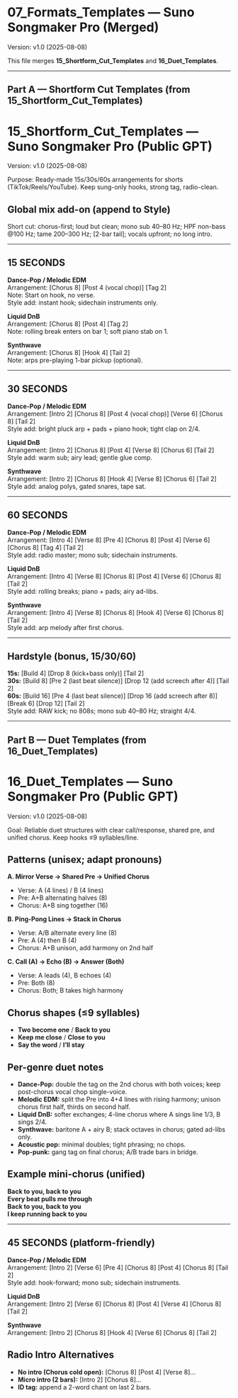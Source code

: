 # 07_Formats_Templates — Suno Songmaker Pro (Merged)
Version: v1.0 (2025-08-08)

This file merges **15_Shortform_Cut_Templates** and **16_Duet_Templates**.

-----

## Part A — Shortform Cut Templates (from 15_Shortform_Cut_Templates)

# 15_Shortform_Cut_Templates — Suno Songmaker Pro (Public GPT)
Version: v1.0 (2025-08-08)

Purpose: Ready-made 15s/30s/60s arrangements for shorts (TikTok/Reels/YouTube). Keep sung-only hooks, strong tag, radio-clean.

## Global mix add-on (append to Style)
Short cut: chorus-first; loud but clean; mono sub 40–80 Hz; HPF non-bass @100 Hz; tame 200–300 Hz; [2-bar tail]; vocals upfront; no long intro.

---

## 15 SECONDS
**Dance-Pop / Melodic EDM**  
Arrangement: [Chorus 8] [Post 4 (vocal chop)] [Tag 2]  
Note: Start on hook, no verse.  
Style add: instant hook; sidechain instruments only.

**Liquid DnB**  
Arrangement: [Chorus 8] [Post 4] [Tag 2]  
Note: rolling break enters on bar 1; soft piano stab on 1.

**Synthwave**  
Arrangement: [Chorus 8] [Hook 4] [Tail 2]  
Note: arps pre-playing 1-bar pickup (optional).

---

## 30 SECONDS
**Dance-Pop / Melodic EDM**  
Arrangement: [Intro 2] [Chorus 8] [Post 4 (vocal chop)] [Verse 6] [Chorus 8] [Tail 2]  
Style add: bright pluck arp + pads + piano hook; tight clap on 2/4.

**Liquid DnB**  
Arrangement: [Intro 2] [Chorus 8] [Post 4] [Verse 8] [Chorus 6] [Tail 2]  
Style add: warm sub; airy lead; gentle glue comp.

**Synthwave**  
Arrangement: [Intro 2] [Chorus 8] [Hook 4] [Verse 8] [Chorus 6] [Tail 2]  
Style add: analog polys, gated snares, tape sat.

---

## 60 SECONDS
**Dance-Pop / Melodic EDM**  
Arrangement: [Intro 4] [Verse 8] [Pre 4] [Chorus 8] [Post 4] [Verse 6] [Chorus 8] [Tag 4] [Tail 2]  
Style add: radio master; mono sub; sidechain instruments.

**Liquid DnB**  
Arrangement: [Intro 4] [Verse 8] [Chorus 8] [Post 4] [Verse 6] [Chorus 8] [Tail 2]  
Style add: rolling breaks; piano + pads; airy ad-libs.

**Synthwave**  
Arrangement: [Intro 4] [Verse 8] [Chorus 8] [Hook 4] [Verse 6] [Chorus 8] [Tail 2]  
Style add: arp melody after first chorus.

---

## Hardstyle (bonus, 15/30/60)
**15s:** [Build 4] [Drop 8 (kick+bass only)] [Tail 2]  
**30s:** [Build 8] [Pre 2 (last beat silence)] [Drop 12 (add screech after 4)] [Tail 2]  
**60s:** [Build 16] [Pre 4 (last beat silence)] [Drop 16 (add screech after 8)] [Break 6] [Drop 12] [Tail 2]  
Style add: RAW kick; no 808s; mono sub 40–80 Hz; straight 4/4.


-----

## Part B — Duet Templates (from 16_Duet_Templates)

# 16_Duet_Templates — Suno Songmaker Pro (Public GPT)
Version: v1.0 (2025-08-08)

Goal: Reliable duet structures with clear call/response, shared pre, and unified chorus. Keep hooks ≤9 syllables/line.

## Patterns (unisex; adapt pronouns)
**A. Mirror Verse → Shared Pre → Unified Chorus**  
- Verse: A (4 lines) / B (4 lines)  
- Pre: A+B alternating halves (8)  
- Chorus: A+B sing together (16)

**B. Ping-Pong Lines → Stack in Chorus**  
- Verse: A/B alternate every line (8)  
- Pre: A (4) then B (4)  
- Chorus: A+B unison, add harmony on 2nd half

**C. Call (A) → Echo (B) → Answer (Both)**  
- Verse: A leads (4), B echoes (4)  
- Pre: Both (8)  
- Chorus: Both; B takes high harmony

## Chorus shapes (≤9 syllables)
- **Two become one** / **Back to you**  
- **Keep me close** / **Close to you**  
- **Say the word** / **I’ll stay**

## Per-genre duet notes
- **Dance-Pop:** double the tag on the 2nd chorus with both voices; keep post-chorus vocal chop single-voice.  
- **Melodic EDM:** split the Pre into 4+4 lines with rising harmony; unison chorus first half, thirds on second half.  
- **Liquid DnB:** softer exchanges; 4-line chorus where A sings line 1/3, B sings 2/4.  
- **Synthwave:** baritone A + airy B; stack octaves in chorus; gated ad-libs only.  
- **Acoustic pop:** minimal doubles; tight phrasing; no chops.  
- **Pop-punk:** gang tag on final chorus; A/B trade bars in bridge.

## Example mini-chorus (unified)
**Back to you, back to you**  
**Every beat pulls me through**  
**Back to you, back to you**  
**I keep running back to you**


---

## 45 SECONDS (platform-friendly)
**Dance-Pop / Melodic EDM**  
Arrangement: [Intro 2] [Verse 6] [Pre 4] [Chorus 8] [Post 4] [Chorus 8] [Tail 2]  
Style add: hook-forward; mono sub; sidechain instruments.

**Liquid DnB**  
Arrangement: [Intro 2] [Verse 6] [Chorus 8] [Post 4] [Verse 4] [Chorus 8] [Tail 2]

**Synthwave**  
Arrangement: [Intro 2] [Chorus 8] [Hook 4] [Verse 6] [Chorus 8] [Tail 2]

## Radio Intro Alternatives
- **No intro (Chorus cold open):** [Chorus 8] [Post 4] [Verse 8]…  
- **Micro intro (2 bars):** [Intro 2] [Chorus 8]…  
- **ID tag:** append a 2-word chant on last 2 bars.
